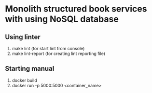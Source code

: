 # Monolith structured book services with using NoSQL database

## Using linter
1) make lint (for start lint from console)
2) make lint-report (for creating lint reporting file)

## Starting manual
1) docker build
2) docker run -p 5000:5000 <container_name>